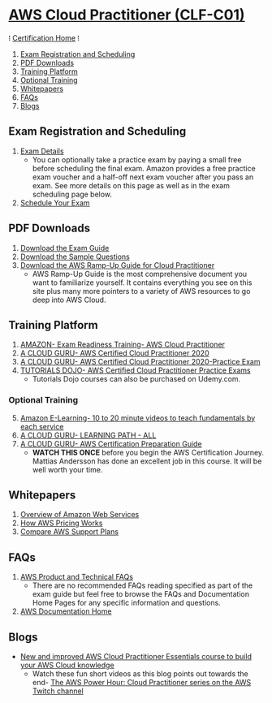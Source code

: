 # [AWS Cloud Practitioner (CLF-C01)](https://aws.amazon.com/certification/certified-cloud-practitioner/)
&#8286; [Certification Home] &#8286;

1. [Exam Registration and Scheduling](#exam-registration-and-scheduling)
2. [PDF Downloads](#pdf-downloads)
3. [Training Platform](#training-platform)
4. [Optional Training](#optional-training)
5. [Whitepapers](#whitepapers)
6. [FAQs](#faqs)
7. [Blogs](#blogs)

## Exam Registration and Scheduling
1. [Exam Details](https://aws.amazon.com/certification/certified-cloud-practitioner/?ch=tile&tile=getstarted)
   * You can optionally take a practice exam by paying a small free before scheduling the final exam. Amazon provides a free practice exam voucher and a half-off next exam voucher after you pass an exam. See more details on this page as well as in the exam scheduling page below.
2. [Schedule Your Exam](https://www.aws.training/certification?src=practitioner)

## PDF Downloads
1. [Download the Exam Guide](https://d1.awsstatic.com/training-and-certification/docs-cloud-practitioner/AWS-Certified-Cloud-Practitioner_Exam-Guide.pdf)
2. [Download the Sample Questions](https://d1.awsstatic.com/training-and-certification/docs-cloud-practitioner/AWS-Certified-Cloud-Practitioner_Sample-Questions.pdf)
3. [Download the AWS Ramp-Up Guide for Cloud Practitioner](https://d1.awsstatic.com/training-and-certification/ramp-up_guides/Ramp-Up_Guide_CloudPractitioner.pdf)
   * AWS Ramp-Up Guide is the most comprehensive document you want to familiarize yourself. It contains everything you see on this site plus many more pointers to a variety of AWS resources to go deep into AWS Cloud.

## Training Platform
1. [AMAZON- Exam Readiness Training- AWS Cloud Practitioner](https://www.aws.training/Details/eLearning?id=60697)
2. [A CLOUD GURU- AWS Certified Cloud Practitioner 2020](https://acloud.guru/overview/aws-certified-cloud-practitioner)
3. [A CLOUD GURU- AWS Certified Cloud Practitioner 2020-Practice Exam](https://learn.acloud.guru/course/aws-certified-cloud-practitioner/learn/summary-and-good-luck/aws-certified-cloud-practitioner/quiz/aws-certified-cloud-practitioner)
4. [TUTORIALS DOJO- AWS Certified Cloud Practitioner Practice Exams](https://portal.tutorialsdojo.com/courses/aws-certified-cloud-practitioner-practice-exams/)
   * Tutorials Dojo courses can also be purchased on Udemy.com.
### Optional Training
5. [Amazon E-Learning- 10 to 20 minute videos to teach fundamentals by each service](https://www.aws.training/LearningLibrary?query=&filters=Role%3A67%20Language%3A1%20SkillLevel%3A6%2C6%20DeliveryFormat%3A1%2C4%2C6%2C7%2C8&from=0&size=15&sort=_score)
6. [A CLOUD GURU- LEARNING PATH - ALL](https://learn.acloud.guru/search?learningTypes%5B0%5D=LEARNING_PATH&cloudProviders%5B0%5D=AWS)
7. [A CLOUD GURU- AWS Certification Preparation Guide](https://acloud.guru/overview/aws-certification-preparation)
   * **WATCH THIS ONCE** before you begin the AWS Certification Journey. Mattias Andersson has done an excellent job in this course. It will be well worth your time.

## Whitepapers
1. [Overview of Amazon Web Services](https://d1.awsstatic.com/whitepapers/aws-overview.pdf)
2. [How AWS Pricing Works](https://docs.aws.amazon.com/whitepapers/latest/how-aws-pricing-works/how-aws-pricing-works.pdf#welcome)
3. [Compare AWS Support Plans](https://aws.amazon.com/premiumsupport/plans/)

## FAQs
1. [AWS Product and Technical FAQs](https://aws.amazon.com/faqs/)
   * There are no recommended FAQs reading specified as part of the exam guide but feel free to browse the FAQs and Documentation Home Pages for any specific information and questions.
2. [AWS Documentation Home](https://docs.aws.amazon.com/)

## Blogs
* [New and improved AWS Cloud Practitioner Essentials course to build your AWS Cloud knowledge](https://aws.amazon.com/blogs/training-and-certification/cloud-practitioner-essentials-digital-course/)
  * Watch these fun short videos as this blog points out towards the end- [The AWS Power Hour: Cloud Practitioner series on the AWS Twitch channel](https://www.twitch.tv/search?term=aws%20power%20hour%20cloud%20practitioner)

<!-- CertHome-Ref V1 -->
[Certification Home]: ../README.md
[AWS Cloud Practitioner]: cloud-practitioner/
[AWS Solutions Architect - Associate]: sa-associate/
[AWS Developer - Associate]: dev-associate/
[SysOps Administrator - Associate]: sysops-admin-associate/
[Solutions Architect - Professional]: sa-professional/
[DevOps Engineer - Professional]: devops-engineer-professional/
[Advanced Networking - Specialty]: advanced-networking-specialty/
[Security - Specialty]: security-specialty/
[Data Analytics - Specialty]: data-analytics-specialty/
[Database - Specialty]: database-specialty/
[Machine Learning - Specialty]: machine-learning-specialty/
<!-- Ref V1 -->
